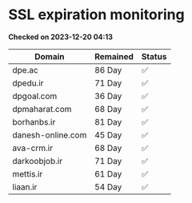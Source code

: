 # SSL expiration monitoring

**Checked on 2023-12-20 04:13**

| Domain | Remained | Status       |
|--------|----------|--------------|
| dpe.ac     | 86 Day   | ✅ |
| dpedu.ir     | 71 Day   | ✅ |
| dpgoal.com     | 36 Day   | ✅ |
| dpmaharat.com     | 68 Day   | ✅ |
| borhanbs.ir     | 81 Day   | ✅ |
| danesh-online.com     | 45 Day   | ✅ |
| ava-crm.ir     | 68 Day   | ✅ |
| darkoobjob.ir     | 71 Day   | ✅ |
| mettis.ir     | 61 Day   | ✅ |
| liaan.ir     | 54 Day   | ✅ |

